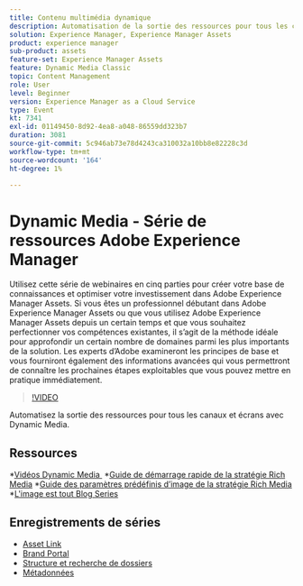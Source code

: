 ```yaml
---
title: Contenu multimédia dynamique
description: Automatisation de la sortie des ressources pour tous les canaux et écrans
solution: Experience Manager, Experience Manager Assets
product: experience manager
sub-product: assets
feature-set: Experience Manager Assets
feature: Dynamic Media Classic
topic: Content Management
role: User
level: Beginner
version: Experience Manager as a Cloud Service
type: Event
kt: 7341
exl-id: 01149450-8d92-4ea8-a048-86559dd323b7
duration: 3081
source-git-commit: 5c946ab73e78d4243ca310032a10bb8e82228c3d
workflow-type: tm+mt
source-wordcount: '164'
ht-degree: 1%

---
```


# Dynamic Media - Série de ressources Adobe Experience Manager

Utilisez cette série de webinaires en cinq parties pour créer votre base de connaissances et optimiser votre investissement dans Adobe Experience Manager Assets. Si vous êtes un professionnel débutant dans Adobe Experience Manager Assets ou que vous utilisez Adobe Experience Manager Assets depuis un certain temps et que vous souhaitez perfectionner vos compétences existantes, il s’agit de la méthode idéale pour approfondir un certain nombre de domaines parmi les plus importants de la solution. Les experts d’Adobe examineront les principes de base et vous fourniront également des informations avancées qui vous permettront de connaître les prochaines étapes exploitables que vous pouvez mettre en pratique immédiatement.

>[!VIDEO](https://video.tv.adobe.com/v/332132/?quality=12&learn=on&hidetitle=true)

Automatisez la sortie des ressources pour tous les canaux et écrans avec Dynamic Media.

## Ressources

*[&#x200B; Vidéos Dynamic Media &#x200B;](https://experienceleague.adobe.com/docs/experience-manager-learn/assets/dynamic-media/dynamic-media-overview-feature-video-use.html?lang=fr#dynamic-media)
*[Guide de démarrage rapide de la stratégie Rich Media](https://www.adobe.com/content/dam/www/us/en/experience-manager/pdfs/dynamic-media-kickstart-guide-2019.pdf)
*[Guide des paramètres prédéfinis d’image de la stratégie Rich Media](https://www.adobe.com/content/dam/www/us/en/experience-manager/pdfs/dynamic-media-image-preset-guide.pdf)
*[L&#39;image est tout Blog Series](https://business.adobe.com/blog/basics/image-is-everything-part-1-has-your-rich-media-strategy-expired)

## Enregistrements de séries

* [Asset Link](asset-link.md)
* [Brand Portal](brand-portal.md)
* [Structure et recherche de dossiers](folder-structure-search.md)
* [Métadonnées](metadata.md)
